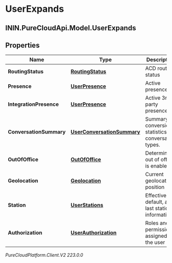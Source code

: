 # UserExpands

## ININ.PureCloudApi.Model.UserExpands

## Properties

|Name | Type | Description | Notes|
|------------ | ------------- | ------------- | -------------|
| **RoutingStatus** | [**RoutingStatus**](RoutingStatus) | ACD routing status | [optional] |
| **Presence** | [**UserPresence**](UserPresence) | Active presence | [optional] |
| **IntegrationPresence** | [**UserPresence**](UserPresence) | Active 3rd party presence | [optional] |
| **ConversationSummary** | [**UserConversationSummary**](UserConversationSummary) | Summary of conversion statistics for conversation types. | [optional] |
| **OutOfOffice** | [**OutOfOffice**](OutOfOffice) | Determine if out of office is enabled | [optional] |
| **Geolocation** | [**Geolocation**](Geolocation) | Current geolocation position | [optional] |
| **Station** | [**UserStations**](UserStations) | Effective, default, and last station information | [optional] |
| **Authorization** | [**UserAuthorization**](UserAuthorization) | Roles and permissions assigned to the user | [optional] |



_PureCloudPlatform.Client.V2 223.0.0_
